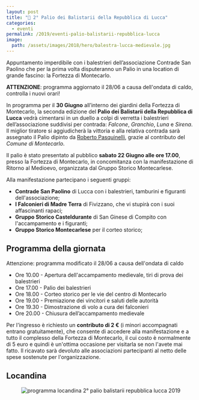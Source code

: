 ```yaml
---
layout: post
title: "📣 2° Palio dei Balistarii della Repubblica di Lucca"
categories:
  - eventi
permalink: /2019/eventi-palio-balistarii-repubblica-lucca
image:
  path: /assets/images/2018/hero/balestra-lucca-medievale.jpg
---
```


Appuntamento imperdibile con i balestrieri dell’associazione Contrade San
Paolino che per la prima volta disputeranno un Palio in una location di grande
fascino: la Fortezza di Montecarlo.

<!-- more -->

**ATTENZIONE**: programma aggiornato il 28/06 a causa dell'ondata di caldo,
controlla i nuovi orari!

In programma per il **30 Giugno** all’interno dei giardini della Fortezza di
Montecarlo, la seconda edizione del **Palio dei Balistarii della Repubblica di
Lucca** vedrà cimentarsi in un duello a colpi di verretta i balestrieri
dell’associazione suddivisi per contrada: *Falcone*, *Granchio*, *Luna* e
*Sirena*. Il miglior tiratore si aggiudicherà la vittoria e alla relativa
contrada sarà assegnato il Palio dipinto da [Roberto
Pasquinelli](/2019/roberto-pasquinelli-autore-palio-repubblica-lucca), grazie al
contributo del *Comune di Montecarlo*.

Il palio è stato presentato al pubblico **sabato 22 Giugno alle ore 17.00**,
presso la Fortezza di Montecarlo, in concomitanza con la manifestazione di
Ritorno al Medioevo, organizzata dal Gruppo Storico Montecarlese.

Alla manifestazione partecipano i seguenti gruppi:

* **Contrade San Paolino** di Lucca con i balestrieri, tamburini e figuranti
  dell'associazione;
* **I Falconieri di Madre Terra** di Fivizzano, che vi stupirà con i suoi
  affascinanti rapaci;
* **Gruppo Storico Casteldurante** di San Ginese di Compito con l'accampamento e
  i figuranti;
* **Gruppo Storico Montecarlese** per il corteo storico;

## Programma della giornata

Attenzione: programma modificato il 28/06 a causa dell'ondata di caldo

* Ore 10.00 - Apertura dell'accampamento medievale, tiri di prova dei balestrieri
* Ore 17.00 - Palio dei balestrieri
* Ore 18.00 - Corteo storico per le vie del centro di Montecarlo
* Ore 19.00 - Premiazione dei vincitori e saluti delle autorità
* Ore 19.30 - Dimostrazione di volo a cura dei falconieri
* Ore 20.00 - Chiusura dell’accampamento medievale

Per l'ingresso è richiesto un **contributo  di 2 €** (i minori accompagnati
entrano gratuitamente), che consente di accedere alla manifestazione e a tutto
il complesso della Fortezza di Montecarlo, il cui costo è normalmente di 5 euro
e quindi è un'ottima occasione per visitarla se non l'avete mai fatto. Il
ricavato sarà devoluto alle associazioni partecipanti al netto delle spese
sostenute per l'organizzazione.

## Locandina

<figure class="align-center">
    <img src="{{ 'assets/images/2019/palio-balistarii/balistarii-2019.jpg' | absolute_url }}" alt="programma locandina 2° palio balistarii repubblica lucca 2019">
</figure>
